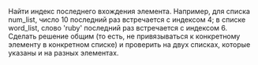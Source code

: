Найти индекс последнего вхождения элемента.
Например, для списка num_list, число 10 последний раз встречается с индексом 4; в списке word_list, слово 'ruby' последний раз встречается с индексом 6.
Сделать решение общим (то есть, не привязываться к конкретному элементу в конкретном списке) и проверить на двух списках, которые указаны и на разных элементах.
